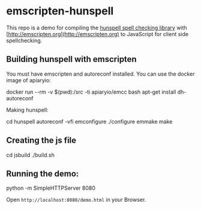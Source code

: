# emscripten-hunspell

This repo is a demo for compiling the [hunspell spell checking library](http://hunspell.github.io/) with [http://emscripten.org](http://emscripten.org) to JavaScript for client side spellchecking.

## Building hunspell with emscripten

You must have emscripten and autoreconf installed. You can use the docker image of apiaryio:

  docker run --rm -v $(pwd):/src -ti apiaryio/emcc bash
  apt-get install dh-autoreconf

Making hunspell:

  cd hunspell
  autoreconf -vfi
  emconfigure ./configure
  emmake make

## Creating the js file

  cd jsbuild
  ./build.sh

## Running the demo:

  python -m SimpleHTTPServer 8080

Open `http://localhost:8080/demo.html` in your Browser.